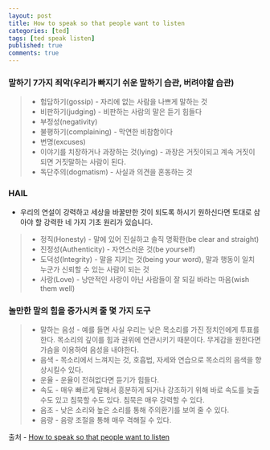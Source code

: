```yaml
---
layout: post
title: How to speak so that people want to listen
categories: [ted]
tags: [ted speak listen]
published: true
comments: true
---
```


### 말하기 7가지 죄악(우리가 빠지기 쉬운 말하기 습관, 버려야할 습관)
> - 험담하기(gossip) - 자리에 없는 사람을 나쁘게 말하는 것 
> - 비판하기(judging) - 비판하는 사람의 말은 듣기 힘들다
> - 부정성(negativity)
> - 불평하기(complaining) - 막연한 비참함이다 
> - 변명(excuses) 
> - 이야기를 치장하거나 과장하는 것(lying) - 과장은 거짓이되고 계속 거짓이 되면 거짓말하는 사람이 된다. 
> - 독단주의(dogmatism) - 사실과 의견을 혼동하는 것 


### HAIL
- 우리의 연설이 강력하고 세상을 바꿀만한 것이 되도록 하시기 원하신다면 토대로 삼아야 할 강력한 네 가지 기초 원리가 있습니다.

> - 정직(Honesty) - 말에 있어 진실하고 솔직 명확한(be clear and straight) 
> - 진정성(Authenticity) - 자연스러운 것(be yourself)
> - 도덕성(Integrity) - 말을 지키는 것(being your word), 말과 행동이 일치 누군가 신뢰할 수 있는 사람이 되는 것
> - 사랑(Love) - 낭만적인 사랑이 아닌 사람들이 잘 되길 바라는 마음(wish them well)

### 놀만한 말의 힘을 증가시켜 줄 몇 가지 도구
> - 말하는 음성 - 예를 들면 사실 우리는 낮은 목소리를 가진 정치인에게 투표를 한다. 목소리의 깊이를 힘과 권위에 연관시키기 때문이다. 무게감을 원한다면 가슴을 이용하여 음성을 내야한다.
> - 음색 - 목소리에서 느껴지는 것, 호흡법, 자세와 연습으로 목소리의 음색을 향상시킬수 있다.
> - 운율 - 운율이 전혀없다면 듣기가 힘들다. 
> - 속도 - 매우 빠르게 말해서 흥분하게 되거나 강조하기 위해 바로 속도를 늦출 수도 있고 침묵할 수도 있다. 침묵은 매우 강력할 수 있다.
> - 음조 - 낮은 소리와 높은 소리를 통해 주의환기를 보여 줄 수 있다.
> - 음량 - 음량 조절을 통해 매우 격해질 수 있다.

출처 - [How to speak so that people want to listen](https://www.ted.com/talks/julian_treasure_how_to_speak_so_that_people_want_to_listen)